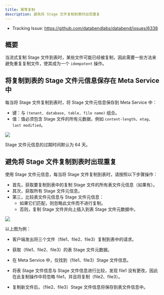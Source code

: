 ```yaml
---
title: 幂等复制
description: 避免将 Stage 文件复制到表时出现重复
---
```


- Tracking Issue: https://github.com/databendlabs/databend/issues/6338

## 概要

当流式复制 Stage 文件到表时，某些文件可能已经被复制，因此需要一些方法来避免重复复制文件，使其成为一个 `idempotent` 操作。

## 将复制到表的 Stage 文件元信息保存在 Meta Service 中

每当将 Stage 文件复制到表时，将 Stage 文件元信息保存到 Meta Service 中：

- 键：与 `(tenant, database, table, file name)` 组合。
- 值：值必须包含 Stage 文件的所有元数据，例如 `content-length`、`etag`、`last modified`。

![](/img/rfc/20220909-idempotent-copy/stage-file-meta.png)

Stage 文件元信息的过期时间默认为 64 天。

## 避免将 Stage 文件复制到表时出现重复

使用 Stage 文件元信息，每当将 Stage 文件复制到表时，请按照以下步骤操作：

- 首先，获取要复制到表中的复制 Stage 文件的所有表文件元信息（如果有）。
- 其次，获取所有 Stage 文件元信息。
- 第三，比较表文件元信息与 Stage 文件元信息：
  - 如果它们匹配，则忽略此文件而不进行复制。
  - 否则，复制 Stage 文件并向上插入到表 Stage 文件元数据中。

![](/img/rfc/20220909-idempotent-copy/example.png)

以上图为例：

- 客户端发出将三个文件（file1、file2、file3）复制到表中的请求。

- 获取（file1、file2、file3）的表 Stage 文件元数据。

- 在 Meta Service 中，仅找到（file1、file3）Stage 文件信息。

- 将表 Stage 文件信息与 Stage 文件信息进行比较，发现 file1 没有更改，因此在此复制操作中将忽略 file1，并且将复制（file2、file3）。

- 复制新文件后，（file2、file3）Stage 文件信息将保存到表文件信息中。